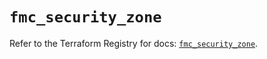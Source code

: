 # `fmc_security_zone`

Refer to the Terraform Registry for docs: [`fmc_security_zone`](https://registry.terraform.io/providers/ciscodevnet/fmc/1.5.2/docs/resources/security_zone).
